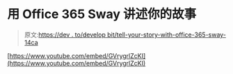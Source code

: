 # 用 Office 365 Sway 讲述你的故事

> 原文:[https://dev . to/develop bit/tell-your-story-with-office-365-sway-14ca](https://dev.to/developbit/tell-your-story-with-office-365-sway-14ca)

[https://www.youtube.com/embed/GVrygrlZcKI](https://www.youtube.com/embed/GVrygrlZcKI)